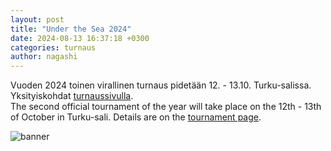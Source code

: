 ```yaml
---
layout: post
title: "Under the Sea 2024"
date: 2024-08-13 16:37:18 +0300
categories: turnaus
author: nagashi
---
```


Vuoden 2024 toinen virallinen turnaus pidetään 12. - 13.10. Turku-salissa. Yksityiskohdat [turnaussivulla](https://www.nagashi.fi/turnaus/).    
The second official tournament of the year will take place on the 12th - 13th of October in Turku-sali. Details are on the [tournament page](https://www.nagashi.fi/turnaus/).   

![banner](/assets/Under_the_Sea_2024_banner.png)
